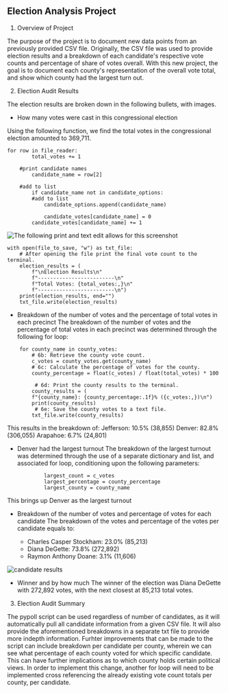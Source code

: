 ## Election Analysis Project

1. Overview of Project

The purpose of the project is to document new data points from an previously provided CSV file. Originally, the CSV file was used to provide election results and a breakdown of each candidate's respective vote counts and percentage of share of votes overall. With this new project, the goal is to document each county's representation of the overall vote total, and show which county had the largest turn out.

2. Election Audit Results

The election results are broken down in the following bullets, with images.

  - How many votes were cast in this congressional election

Using the following function, we find the total votes in the congressional election amounted to 369,711.
```
for row in file_reader:
        total_votes += 1

    #print candidate names
        candidate_name = row[2]

    #add to list
        if candidate_name not in candidate_options:
        #add to list
            candidate_options.append(candidate_name)

            candidate_votes[candidate_name] = 0
        candidate_votes[candidate_name] += 1
```
![The following print and text edit allows for this screenshot](https://user-images.githubusercontent.com/76926631/138788031-2d8eb7f3-b5ff-443e-98b0-3e95c97c12d3.PNG)

```
with open(file_to_save, "w") as txt_file:
    # After opening the file print the final vote count to the terminal.
    election_results = (
        f"\nElection Results\n"
        f"-------------------------\n"
        f"Total Votes: {total_votes:,}\n"
        f"-------------------------\n")
    print(election_results, end="")
    txt_file.write(election_results)
```

   - Breakdown of the number of votes and the percentage of total votes in each precinct
The breakdown of the number of votes and the percentage of total votes in each precinct was determined through the following for loop:
```
    for county_name in county_votes:
        # 6b: Retrieve the county vote count.
        c_votes = county_votes.get(county_name)
        # 6c: Calculate the percentage of votes for the county.
        county_percentage = float(c_votes) / float(total_votes) * 100

         # 6d: Print the county results to the terminal.
        county_results = (
        f"{county_name}: {county_percentage:.1f}% ({c_votes:,})\n")
        print(county_results)
         # 6e: Save the county votes to a text file.
        txt_file.write(county_results)
```
This results in the breakdown of:
    Jefferson: 10.5% (38,855)
    Denver: 82.8% (306,055)
    Arapahoe: 6.7% (24,801)

   - Denver had the largest turnout
The breakdown of the largest turnout was determined through the use of a separate dictionary and list, and associated for loop, conditioning upon the following parameters:
```
            largest_count = c_votes
            largest_percentage = county_percentage
            largest_county = county_name
```
This brings up Denver as the largest turnout

   - Breakdown of the number of votes and percentage of votes for each candidate
The breakdown of the votes and percentage of the votes per candidate equals to:

     - Charles Casper Stockham: 23.0% (85,213)
     - Diana DeGette: 73.8% (272,892)
     - Raymon Anthony Doane: 3.1% (11,606)

![candidate results](https://user-images.githubusercontent.com/76926631/138788056-5ea32ddf-6546-4515-8c44-8b81793eaf85.PNG)

   - Winner and by how much
The winner of the election was Diana DeGette with 272,892 votes, with the next closest at 85,213 total votes. 


3. Election Audit Summary

The pypoll script can be used regardless of number of candidates, as it will automatically pull all candidate information from a given CSV file. It will also provide the aforementioned breakdowns in a separate txt file to provide more indepth information. Furhter improvements that can be made to the script can include breakdown per candidate per county, wherein we can see what percentage of each county voted for which specific candidate. This can have further implications as to which county holds certain political views. In order to implement this change, another for loop will need to be implemented cross referencing the already existing vote count totals per county, per candidate. 
